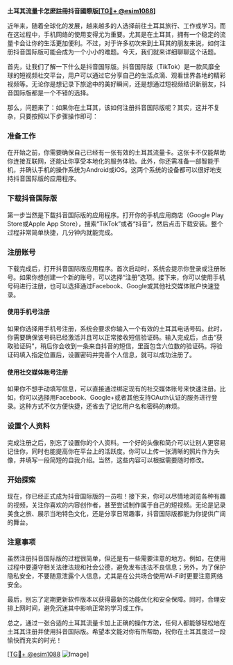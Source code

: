**土耳其流量卡怎麽註冊抖音國際版[[TG💪+ @esim1088](https://t.me/s/esim1088)]**

近年来，随着全球化的发展，越来越多的人选择前往土耳其旅行、工作或学习。而在这过程中，手机网络的使用变得尤为重要。尤其是在土耳其，拥有一个稳定的流量卡会让你的生活更加便利。不过，对于许多初次来到土耳其的朋友来说，如何注册抖音国际版可能会成为一个小小的难题。今天，我们就来详细聊聊这个话题。

首先，让我们了解一下什么是抖音国际版。抖音国际版（TikTok）是一款风靡全球的短视频社交平台，用户可以通过它分享自己的生活点滴、观看世界各地的精彩视频等。无论你是想记录下旅途中的美好瞬间，还是想通过短视频结识新朋友，抖音国际版都是一个不错的选择。

那么，问题来了：如果你在土耳其，该如何注册抖音国际版呢？其实，这并不复杂，只要按照以下步骤操作即可：

### 准备工作

在开始之前，你需要确保自己已经有一张有效的土耳其流量卡。这张卡不仅能帮助你连接互联网，还能让你享受本地化的服务体验。此外，你还需准备一部智能手机，并确认手机的操作系统为Android或iOS。这两个系统的设备都可以很好地支持抖音国际版的应用程序。

### 下载抖音国际版

第一步当然是下载抖音国际版的应用程序。打开你的手机应用商店（Google Play Store或Apple App Store），搜索“TikTok”或者“抖音”，然后点击下载安装。整个过程非常简单快捷，几分钟内就能完成。

### 注册账号

下载完成后，打开抖音国际版应用程序。首次启动时，系统会提示你登录或注册账号。如果你想创建一个新的账号，可以选择“注册”选项。接下来，你可以使用手机号码进行注册，也可以选择通过Facebook、Google或其他社交媒体账户快速登录。

#### 使用手机号注册

如果你选择用手机号注册，系统会要求你输入一个有效的土耳其电话号码。此时，你需要确保该号码已经激活并且可以正常接收短信验证码。输入完成后，点击“获取验证码”，稍后你会收到一条来自抖音的短信，里面包含六位数的验证码。将验证码填入指定位置后，设置密码并完善个人信息，就可以成功注册了。

#### 使用社交媒体账号注册

如果你不想手动填写信息，可以直接通过绑定现有的社交媒体账号来快速注册。比如，你可以选择用Facebook、Google+或者其他支持OAuth认证的服务进行登录。这种方式不仅方便快捷，还省去了记忆用户名和密码的麻烦。

### 设置个人资料

完成注册之后，别忘了设置你的个人资料。一个好的头像和简介可以让别人更容易记住你，同时也能提高你在平台上的活跃度。你可以上传一张清晰的照片作为头像，并填写一段简短的自我介绍。当然，这些内容可以根据需要随时修改。

### 开始探索

现在，你已经正式成为抖音国际版的一员啦！接下来，你可以尽情地浏览各种有趣的视频，关注你喜欢的内容创作者，甚至尝试制作属于自己的短视频。无论是记录美食之旅、展示当地特色文化，还是分享日常趣事，抖音国际版都能为你提供广阔的舞台。

### 注意事项

虽然注册抖音国际版的过程很简单，但还是有一些需要注意的地方。例如，在使用过程中要遵守相关法律法规和社会公德，避免发布违法不良信息；另外，为了保护隐私安全，不要随意泄露个人信息，尤其是在公共场合使用Wi-Fi时更要注意网络安全。

最后，别忘了定期更新软件版本以获得最新的功能优化和安全保障。同时，合理安排上网时间，避免沉迷其中影响正常的学习或工作。

总之，通过一张合适的土耳其流量卡加上正确的操作方法，任何人都能够轻松地在土耳其注册并使用抖音国际版。希望本文能对你有所帮助，祝你在土耳其度过一段愉快而充实的时光！

[[TG💪+ @esim1088](https://t.me/s/esim1088) ![Image](https://i.postimg.cc/4NQfJmqS/Snipaste-2025-05-13-00-14-12.png)]